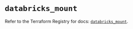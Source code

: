 # `databricks_mount`

Refer to the Terraform Registry for docs: [`databricks_mount`](https://registry.terraform.io/providers/databricks/databricks/1.79.0/docs/resources/mount).
